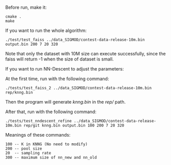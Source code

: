 Before run, make it:

    cmake .
    make

If you want to run the whole algorithm:

    ./test/test_faiss ../data_SIGMOD/contest-data-release-10m.bin output.bin 200 7 20 320

Note that only the dataset with 10M size can execute successfully, since the faiss will return -1 when the size of dataset is small.

If you want to run NN-Descent to adjust the parameters:

At the first time, run with the following command:

    ./tests/test_faiss_2 ../data_SIGMOD/contest-data-release-10m.bin rep/knng.bin

Then the program will generate *knng.bin* in the *rep/* path.

After that, run with the following command:

    ./tests/test_nndescent_refine ../data_SIGMOD/contest-data-release-10m.bin rep/git knng.bin output.bin 100 200 7 20 320

Meanings of these commands:

    100 -- K in KNNG (No need to modify)
    200 -- pool size
    20  -- sampling rate
    300 -- maximum size of nn_new and nn_old